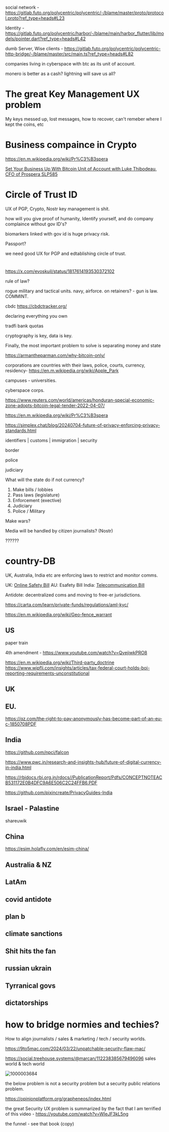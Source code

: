 social network - https://gitlab.futo.org/polycentric/polycentric/-/blame/master/proto/protocol.proto?ref_type=heads#L23

Identity - https://gitlab.futo.org/polycentric/harbor/-/blame/main/harbor_flutter/lib/models/pointer.dart?ref_type=heads#L42

dumb Server, Wise clients - https://gitlab.futo.org/polycentric/polycentric-http-bridge/-/blame/master/src/main.ts?ref_type=heads#L82


companies living in cyberspace with btc as its unit of account.

monero is better as a cash? lightning will save us all? 

# The great Key Management UX problem

My keys messed up, lost messages, how to recover, can't remeber where I kept the coins, etc


# Business compaince in Crypto

https://en.m.wikipedia.org/wiki/Pr%C3%B3spera

[Set Your Business Up With Bitcoin Unit of Account with Luke Thibodeau, CFO of Prospera SLP585
](https://youtube.com/watch?v=skZYsH4nnHI)

# Circle of Trust ID

UX of PGP, Crypto, Nostr key management is shit.

how will you give proof of humanity, Identify yourself, and do company complaince without gov ID's?

biomarkers linked with gov id is huge privacy risk.

Passport?

we need good UX for PGP and edtablishing circle of trust.

# 

https://x.com/evoskuil/status/1817614193530372102

rule of law?

rogue military and tactical units. navy, airforce. on retainers? - gun is law. COMMINT.

cbdc https://cbdctracker.org/

declaring everything you own

tradfi bank quotas 

cryptography is key, data is key.

Finally, the most important problem to solve is separating money and state

https://armantheparman.com/why-bitcoin-only/

corporations are countries with their laws, police, courts, currency, residency- https://en.m.wikipedia.org/wiki/Apple_Park

campuses - universities.

cyberspace corps.

https://www.reuters.com/world/americas/honduran-special-economic-zone-adopts-bitcoin-legal-tender-2022-04-07/

https://en.m.wikipedia.org/wiki/Pr%C3%B3spera


https://simplex.chat/blog/20240704-future-of-privacy-enforcing-privacy-standards.html

identifiers | customs | immigration | security

border 

police

judiciary

What will the state do if not currency?

1. Make bills / lobbies
2. Pass laws (legislature)
3. Enforcement (exective)
4. Judiciary
5. Police / Military

Make wars?

Media will be handled by citizen journalists? (Nostr)

??????

# country-DB
UK, Australia, India etc are enforcing laws to restrict and monitor comms.

UK: [Online Safety Bil](https://x.com/WireMin/status/1699324051745816876)[l](https://www.youtube.com/watch?v=Vj5p7jrw7d4)
AU: Esafety Bill
India: [Telecommunication Bill](https://www.indiatoday.in/law/story/telecommunications-bill-receives-president-droupadi-murmu-assent-becomes-law-2480283-2023-12-25)

Antidote: decentralized coms and moving to free-er jurisdictions.

https://carta.com/learn/private-funds/regulations/aml-kyc/

https://en.m.wikipedia.org/wiki/Geo-fence_warrant

## US 

paper train

4th amendment - https://www.youtube.com/watch?v=QvejiwkPRO8

https://en.m.wikipedia.org/wiki/Third-party_doctrine
https://www.wipfli.com/insights/articles/tax-federal-court-holds-boi-reporting-requirements-unconstitutional

## UK

## EU.

https://qz.com/the-right-to-pay-anonymously-has-become-part-of-an-eu-c-1850708PDF

## India

https://github.com/npci/falcon

https://www.pwc.in/research-and-insights-hub/future-of-digital-currency-in-india.html

https://rbidocs.rbi.org.in/rdocs//PublicationReport/Pdfs/CONCEPTNOTEACB531172E0B4DFC9A6E506C2C24FFB6.PDF

https://github.com/pixincreate/PrivacyGuides-India

## Israel - Palastine

shareuwik

## China
https://esim.holafly.com/en/esim-china/

## Australia & NZ

## LatAm

## covid antidote

## plan b

## climate sanctions 

## Shit hits the fan

## russian ukrain

## Tyrranical govs

## dictatorships

# how to bridge normies and techies?

How to align journalists / sales & marketing / tech / security worlds.

https://9to5mac.com/2024/03/22/unpatchable-security-flaw-mac/

https://social.treehouse.systems/@marcan/112238385679496096
sales world & tech world

![1000003684](https://github.com/user-attachments/assets/698f60a9-aeab-454a-8868-ff3fe1498ad6)

the below problem is not a security problem but a security public relations problem.

https://opinionplatform.org/grapheneos/index.html

the great Security UX problem is summarized by the fact that I am terrified of this video - https://youtube.com/watch?v=WIeJF3kL5ng

the funnel - see that book (copy)
